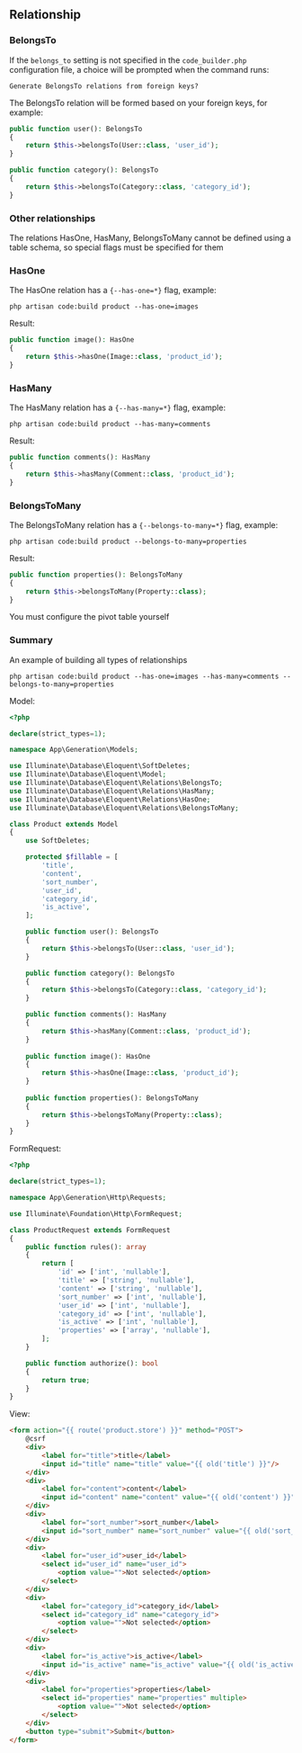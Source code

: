 ## Relationship
### BelongsTo
If the `belongs_to` setting is not specified in the `code_builder.php` configuration file, a choice will be prompted when the command runs:
```shell
Generate BelongsTo relations from foreign keys?
```
The BelongsTo relation will be formed based on your foreign keys, for example:
```php
public function user(): BelongsTo
{
    return $this->belongsTo(User::class, 'user_id');
}

public function category(): BelongsTo
{
    return $this->belongsTo(Category::class, 'category_id');
}
```
### Other relationships
The relations HasOne, HasMany, BelongsToMany cannot be defined using a table schema, so special flags must be specified for them

### HasOne
The HasOne relation has a `{--has-one=*}` flag, example:
```shell
php artisan code:build product --has-one=images
```
Result:
```php
public function image(): HasOne
{
    return $this->hasOne(Image::class, 'product_id');
}
```
### HasMany
The HasMany relation has a `{--has-many=*}` flag, example:
```shell
php artisan code:build product --has-many=comments
```
Result:
```php
public function comments(): HasMany
{
    return $this->hasMany(Comment::class, 'product_id');
}
```
### BelongsToMany
The BelongsToMany relation has a `{--belongs-to-many=*}` flag, example:
```shell
php artisan code:build product --belongs-to-many=properties
```
Result:
```php
public function properties(): BelongsToMany
{
    return $this->belongsToMany(Property::class);
}
```
You must configure the pivot table yourself
### Summary
An example of building all types of relationships
```shell
php artisan code:build product --has-one=images --has-many=comments --belongs-to-many=properties
```
Model:
```php
<?php

declare(strict_types=1);

namespace App\Generation\Models;

use Illuminate\Database\Eloquent\SoftDeletes;
use Illuminate\Database\Eloquent\Model;
use Illuminate\Database\Eloquent\Relations\BelongsTo;
use Illuminate\Database\Eloquent\Relations\HasMany;
use Illuminate\Database\Eloquent\Relations\HasOne;
use Illuminate\Database\Eloquent\Relations\BelongsToMany;

class Product extends Model
{
    use SoftDeletes;

    protected $fillable = [
        'title',
        'content',
        'sort_number',
        'user_id',
        'category_id',
        'is_active',
    ];

    public function user(): BelongsTo
    {
        return $this->belongsTo(User::class, 'user_id');
    }

    public function category(): BelongsTo
    {
        return $this->belongsTo(Category::class, 'category_id');
    }

    public function comments(): HasMany
    {
        return $this->hasMany(Comment::class, 'product_id');
    }
    
    public function image(): HasOne
    {
        return $this->hasOne(Image::class, 'product_id');
    }
    
    public function properties(): BelongsToMany
    {
        return $this->belongsToMany(Property::class);
    }
}
```
FormRequest:
```php
<?php

declare(strict_types=1);

namespace App\Generation\Http\Requests;

use Illuminate\Foundation\Http\FormRequest;

class ProductRequest extends FormRequest
{
    public function rules(): array
    {
        return [
            'id' => ['int', 'nullable'],
            'title' => ['string', 'nullable'],
            'content' => ['string', 'nullable'],
            'sort_number' => ['int', 'nullable'],
            'user_id' => ['int', 'nullable'],
            'category_id' => ['int', 'nullable'],
            'is_active' => ['int', 'nullable'],
            'properties' => ['array', 'nullable'],
        ];
    }

    public function authorize(): bool
    {
        return true;
    }
}
```
View:
```html
<form action="{{ route('product.store') }}" method="POST">
    @csrf
    <div>
        <label for="title">title</label>
        <input id="title" name="title" value="{{ old('title') }}"/>
    </div>
    <div>
        <label for="content">content</label>
        <input id="content" name="content" value="{{ old('content') }}"/>
    </div>
    <div>
        <label for="sort_number">sort_number</label>
        <input id="sort_number" name="sort_number" value="{{ old('sort_number') }}" type="number"/>
    </div>
    <div>
        <label for="user_id">user_id</label>
        <select id="user_id" name="user_id">
            <option value="">Not selected</option>
        </select>
    </div>
    <div>
        <label for="category_id">category_id</label>
        <select id="category_id" name="category_id">
            <option value="">Not selected</option>
        </select>
    </div>
    <div>
        <label for="is_active">is_active</label>
        <input id="is_active" name="is_active" value="{{ old('is_active') }}" type="number"/>
    </div>
    <div>
        <label for="properties">properties</label>
        <select id="properties" name="properties" multiple>
            <option value="">Not selected</option>
        </select>
    </div>
    <button type="submit">Submit</button>
</form>
```